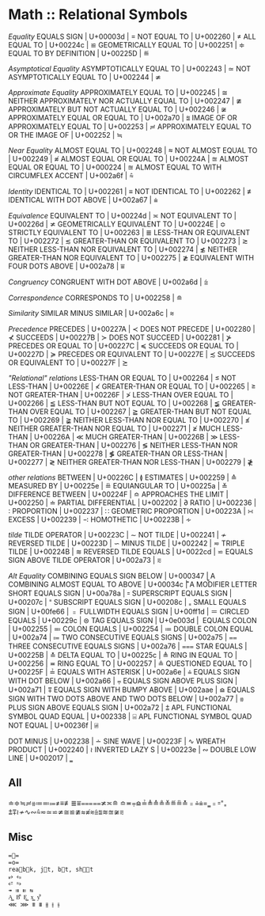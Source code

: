 # Math :: Relational Symbols


*Equality*
EQUALS SIGN                                        | U+00003d | =
NOT EQUAL TO                                       | U+002260 | ≠
ALL EQUAL TO                                       | U+00224c | ≌
GEOMETRICALLY EQUAL TO                             | U+002251 | ≑
EQUAL TO BY DEFINITION                             | U+00225D | ≝

*Asymptotical Equality*
ASYMPTOTICALLY EQUAL TO                            | U+002243 | ≃
NOT ASYMPTOTICALLY EQUAL TO                        | U+002244 | ≄

*Approximate Equality*
APPROXIMATELY EQUAL TO                             | U+002245 | ≅
NEITHER APPROXIMATELY NOR ACTUALLY EQUAL TO        | U+002247 | ≇
APPROXIMATELY BUT NOT ACTUALLY EQUAL TO            | U+002246 | ≆
APPROXIMATELY EQUAL OR EQUAL TO                    | U+002a70 | ⩰
IMAGE OF OR APPROXIMATELY EQUAL TO                 | U+002253 | ≓
APPROXIMATELY EQUAL TO OR THE IMAGE OF             | U+002252 | ≒

*Near Equality*
ALMOST EQUAL TO                                    | U+002248 | ≈
NOT ALMOST EQUAL TO                                | U+002249 | ≉
ALMOST EQUAL OR EQUAL TO                           | U+00224A | ≊
ALMOST EQUAL OR EQUAL TO                           | U+000224 | ≊
ALMOST EQUAL TO WITH CIRCUMFLEX ACCENT             | U+002a6f | ⩯

*Identity*
IDENTICAL TO                                       | U+002261 | ≡
NOT IDENTICAL TO                                   | U+002262 | ≢
IDENTICAL WITH DOT ABOVE                           | U+002a67 | ⩧

*Equivalence*
EQUIVALENT TO                                      | U+00224d | ≍
NOT EQUIVALENT TO                                  | U+00226d | ≭
GEOMETRICALLY EQUIVALENT TO                        | U+00224E | ≎
STRICTLY EQUIVALENT TO                             | U+002263 | ≣
LESS-THAN OR EQUIVALENT TO                         | U+002272 | ≲
GREATER-THAN OR EQUIVALENT TO                      | U+002273 | ≳
NEITHER LESS-THAN NOR EQUIVALENT TO                | U+002274 | ≴
NEITHER GREATER-THAN NOR EQUIVALENT TO             | U+002275 | ≵
EQUIVALENT WITH FOUR DOTS ABOVE                    | U+002a78 | ⩸

*Congruency*
CONGRUENT WITH DOT ABOVE                           | U+002a6d | ⩭

*Correspondence*
CORRESPONDS TO                                     | U+002258 | ≘

*Similarity*
SIMILAR MINUS SIMILAR                              | U+002a6c | ⩬

*Precedence*
PRECEDES                                           | U+00227A | ≺
DOES NOT PRECEDE                                   | U+002280 | ⊀
SUCCEEDS                                           | U+00227B | ≻
DOES NOT SUCCEED                                   | U+002281 | ⊁
PRECEDES OR EQUAL TO                               | U+00227C | ≼
SUCCEEDS OR EQUAL TO                               | U+00227D | ≽
PRECEDES OR EQUIVALENT TO                          | U+00227E | ≾
SUCCEEDS OR EQUIVALENT TO                          | U+00227F | ≿


*"Relational" relations*
LESS-THAN OR EQUAL TO                              | U+002264 | ≤
NOT LESS-THAN                                      | U+00226E | ≮
GREATER-THAN OR EQUAL TO                           | U+002265 | ≥
NOT GREATER-THAN                                   | U+00226F | ≯
LESS-THAN OVER EQUAL TO                            | U+002266 | ≦
LESS-THAN BUT NOT EQUAL TO                         | U+002268 | ≨
GREATER-THAN OVER EQUAL TO                         | U+002267 | ≧
GREATER-THAN BUT NOT EQUAL TO                      | U+002269 | ≩
NEITHER LESS-THAN NOR EQUAL TO                     | U+002270 | ≰
NEITHER GREATER-THAN NOR EQUAL TO                  | U+002271 | ≱
MUCH LESS-THAN                                     | U+00226A | ≪
MUCH GREATER-THAN                                  | U+00226B | ≫
LESS-THAN OR GREATER-THAN                          | U+002276 | ≶
NEITHER LESS-THAN NOR GREATER-THAN                 | U+002278 | ≸
GREATER-THAN OR LESS-THAN                          | U+002277 | ≷
NEITHER GREATER-THAN NOR LESS-THAN                 | U+002279 | ≹

*other relations*
BETWEEN                                            | U+00226C | ≬
ESTIMATES                                          | U+002259 | ≙
MEASURED BY                                        | U+00225e | ≞
EQUIANGULAR TO                                     | U+00225a | ≚
DIFFERENCE BETWEEN                                 | U+00224F | ≏
APPROACHES THE LIMIT                               | U+002250 | ≐
PARTIAL DIFFERENTIAL                               | U+002202 | ∂
RATIO                                              | U+002236 | ∶
PROPORTION                                         | U+002237 | ∷
GEOMETRIC PROPORTION                               | U+00223A | ∺
EXCESS                                             | U+002239 | ∹
HOMOTHETIC                                         | U+00223B | ∻

*tilde*
TILDE OPERATOR                                     | U+00223C | ∼
NOT TILDE                                          | U+002241 | ≁
REVERSED TILDE                                     | U+00223D | ∽
MINUS TILDE                                        | U+002242 | ≂
TRIPLE TILDE                                       | U+00224B | ≋
REVERSED TILDE EQUALS                              | U+0022cd | ⋍
EQUALS SIGN ABOVE TILDE OPERATOR                   | U+002a73 | ⩳

*Alt Equality*
COMBINING EQUALS SIGN BELOW                        | U+000347 | ͇A
COMBINING ALMOST EQUAL TO ABOVE                    | U+00034c | ͌A
MODIFIER LETTER SHORT EQUALS SIGN                  | U+00a78a | ꞊
SUPERSCRIPT EQUALS SIGN                            | U+00207c | ⁼
SUBSCRIPT EQUALS SIGN                              | U+00208c | ₌
SMALL EQUALS SIGN                                  | U+00fe66 | ﹦
FULLWIDTH EQUALS SIGN                              | U+00ff1d | ＝
CIRCLED EQUALS                                     | U+00229c | ⊜
TAG EQUALS SIGN                                    | U+0e003d | 󠀽
EQUALS COLON                                       | U+002255 | ≕
COLON EQUALS                                       | U+002254 | ≔
DOUBLE COLON EQUAL                                 | U+002a74 | ⩴
TWO CONSECUTIVE EQUALS SIGNS                       | U+002a75 | ⩵
THREE CONSECUTIVE EQUALS SIGNS                     | U+002a76 | ⩶
STAR EQUALS                                        | U+00225B | ≛
DELTA EQUAL TO                                     | U+00225c | ≜
RING IN EQUAL TO                                   | U+002256 | ≖
RING EQUAL TO                                      | U+002257 | ≗
QUESTIONED EQUAL TO                                | U+00225F | ≟
EQUALS WITH ASTERISK                               | U+002a6e | ⩮
EQUALS SIGN WITH DOT BELOW                         | U+002a66 | ⩦
EQUALS SIGN ABOVE PLUS SIGN                        | U+002a71 | ⩱
EQUALS SIGN WITH BUMPY ABOVE                       | U+002aae | ⪮
EQUALS SIGN WITH TWO DOTS ABOVE AND TWO DOTS BELOW | U+002a77 | ⩷
PLUS SIGN ABOVE EQUALS SIGN                        | U+002a72 | ⩲
APL FUNCTIONAL SYMBOL QUAD EQUAL                   | U+002338 | ⌸
APL FUNCTIONAL SYMBOL QUAD NOT EQUAL               | U+00236f | ⍯

DOT MINUS                                          | U+002238 | ∸
SINE WAVE                                          | U+00223F | ∿
WREATH PRODUCT                                     | U+002240 | ≀
INVERTED LAZY S                                    | U+00223e | ∾
DOUBLE LOW LINE                                    | U+002017 | ‗





## All

≐≑≒≓⩷≔≕⩴≠≡≢≣⩸⩶⩵≭≍≘
≏≖⩦⪮≟≜≙≗≚≝≞≛﹦⩮⩧=‗﹦꞊⁼₌
⩲⩱≀≁∿∾⩯≂≃⋍≄≅≌≇≈≉⩬⩭⩰≋≊≆⩳


## Misc

```
=⃝=
=o=
rea⃝b⃝k, j⃝t, b⃝t, sh⃝⃝t
⥵ ⭂
⭀ ⥱
↠ ⇉ ⇇ ⇆
A͇ B͌ E͇ x͇ y͌
⋘ ⋙ ⩨ ⩩ ⫵ ⫲ ⫳
```
